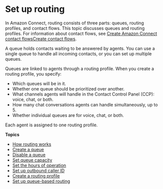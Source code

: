 # Set up routing<a name="connect-queues"></a>

In Amazon Connect, routing consists of three parts: queues, routing profiles, and contact flows\. This topic discusses queues and routing profiles\. For information about contact flows, see [Create Amazon Connect contact flowsCreate contact flows](connect-contact-flows.md)\.

A queue holds contacts waiting to be answered by agents\. You can use a single queue to handle all incoming contacts, or you can set up multiple queues\.

Queues are linked to agents through a routing profile\. When you create a routing profile, you specify: 
+ Which queues will be in it\.
+ Whether one queue should be prioritized over another\.
+ What channels agents will handle in the Contact Control Panel \(CCP\): voice, chat, or both\. 
+ How many chat conversations agents can handle simultaneously, up to 5\.
+ Whether individual queues are for voice, chat, or both\.

Each agent is assigned to one routing profile\.

**Topics**
+ [How routing works](about-routing.md)
+ [Create a queue](create-queue.md)
+ [Disable a queue](disable-a-queue.md)
+ [Set queue capacity](set-maximum-queue-limit.md)
+ [Set the hours of operation](set-hours-operation.md)
+ [Set up outbound caller ID](queues-callerid.md)
+ [Create a routing profile](routing-profiles.md)
+ [Set up queue\-based routing](set-up-queue-based-routing.md)